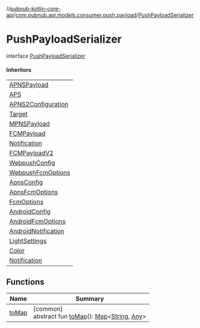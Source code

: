 //[pubnub-kotlin-core-api](../../../index.md)/[com.pubnub.api.models.consumer.push.payload](../index.md)/[PushPayloadSerializer](index.md)

# PushPayloadSerializer

interface [PushPayloadSerializer](index.md)

#### Inheritors

| |
|---|
| [APNSPayload](../-push-payload-helper/-a-p-n-s-payload/index.md) |
| [APS](../-push-payload-helper/-a-p-n-s-payload/-a-p-s/index.md) |
| [APNS2Configuration](../-push-payload-helper/-a-p-n-s-payload/-a-p-n-s2-configuration/index.md) |
| [Target](../-push-payload-helper/-a-p-n-s-payload/-a-p-n-s2-configuration/-target/index.md) |
| [MPNSPayload](../-push-payload-helper/-m-p-n-s-payload/index.md) |
| [FCMPayload](../-push-payload-helper/-f-c-m-payload/index.md) |
| [Notification](../-push-payload-helper/-f-c-m-payload/-notification/index.md) |
| [FCMPayloadV2](../-push-payload-helper/-f-c-m-payload-v2/index.md) |
| [WebpushConfig](../-push-payload-helper/-f-c-m-payload-v2/-webpush-config/index.md) |
| [WebpushFcmOptions](../-push-payload-helper/-f-c-m-payload-v2/-webpush-config/-webpush-fcm-options/index.md) |
| [ApnsConfig](../-push-payload-helper/-f-c-m-payload-v2/-apns-config/index.md) |
| [ApnsFcmOptions](../-push-payload-helper/-f-c-m-payload-v2/-apns-config/-apns-fcm-options/index.md) |
| [FcmOptions](../-push-payload-helper/-f-c-m-payload-v2/-fcm-options/index.md) |
| [AndroidConfig](../-push-payload-helper/-f-c-m-payload-v2/-android-config/index.md) |
| [AndroidFcmOptions](../-push-payload-helper/-f-c-m-payload-v2/-android-config/-android-fcm-options/index.md) |
| [AndroidNotification](../-push-payload-helper/-f-c-m-payload-v2/-android-config/-android-notification/index.md) |
| [LightSettings](../-push-payload-helper/-f-c-m-payload-v2/-android-config/-android-notification/-light-settings/index.md) |
| [Color](../-push-payload-helper/-f-c-m-payload-v2/-android-config/-android-notification/-light-settings/-color/index.md) |
| [Notification](../-push-payload-helper/-f-c-m-payload-v2/-notification/index.md) |

## Functions

| Name | Summary |
|---|---|
| [toMap](to-map.md) | [common]<br>abstract fun [toMap](to-map.md)(): [Map](https://kotlinlang.org/api/core/kotlin-stdlib/kotlin.collections/-map/index.html)&lt;[String](https://kotlinlang.org/api/core/kotlin-stdlib/kotlin/-string/index.html), [Any](https://kotlinlang.org/api/core/kotlin-stdlib/kotlin/-any/index.html)&gt; |
